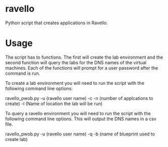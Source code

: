 ravello
=======

Python script that creates applications in Ravello.


Usage
=======

The script has to functions.   The first will create the lab environment and the second function will query the labs for the DNS names of the virtual machines.  Each of the functions will prompt for a user password after the command is run.

To create a lab environment you will need to run the script with the following command line options:

ravello_pwob.py -u (ravello user name) -c -n (number of applcations to create) -l (Name of location the lab will be run) 

To query a ravello environment you will need to run the script with the following command line options.   This will output the DNS names in a csv file.

ravello_pwob.py -u (ravello user name) -q -b (name of blueprint used to create lab)

